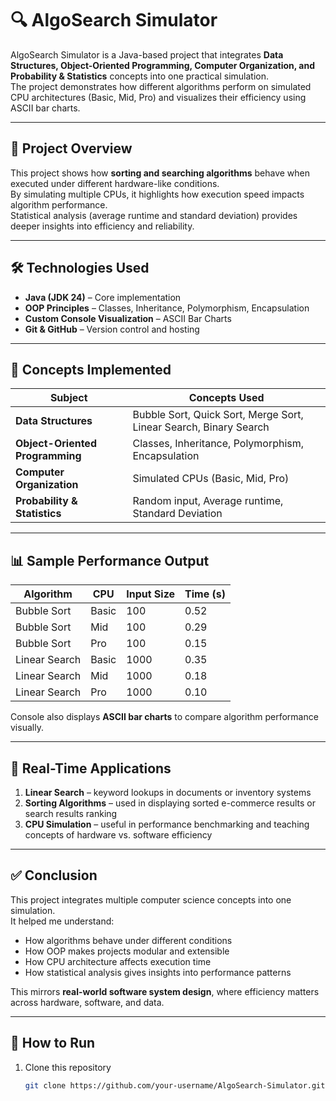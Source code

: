 # 🔍 AlgoSearch Simulator

AlgoSearch Simulator is a Java-based project that integrates **Data Structures, Object-Oriented Programming, Computer Organization, and Probability & Statistics** concepts into one practical simulation.  
The project demonstrates how different algorithms perform on simulated CPU architectures (Basic, Mid, Pro) and visualizes their efficiency using ASCII bar charts.

---

## 🚀 Project Overview
This project shows how **sorting and searching algorithms** behave when executed under different hardware-like conditions.  
By simulating multiple CPUs, it highlights how execution speed impacts algorithm performance.  
Statistical analysis (average runtime and standard deviation) provides deeper insights into efficiency and reliability.  

---

## 🛠️ Technologies Used
- **Java (JDK 24)** – Core implementation  
- **OOP Principles** – Classes, Inheritance, Polymorphism, Encapsulation  
- **Custom Console Visualization** – ASCII Bar Charts  
- **Git & GitHub** – Version control and hosting  

---

## 📘 Concepts Implemented
| Subject                  | Concepts Used                                    |
|---------------------------|--------------------------------------------------|
| **Data Structures**      | Bubble Sort, Quick Sort, Merge Sort, Linear Search, Binary Search |
| **Object-Oriented Programming** | Classes, Inheritance, Polymorphism, Encapsulation |
| **Computer Organization**| Simulated CPUs (Basic, Mid, Pro)                  |
| **Probability & Statistics** | Random input, Average runtime, Standard Deviation |

---

## 📊 Sample Performance Output

| Algorithm       | CPU   | Input Size | Time (s)  |
|-----------------|-------|------------|-----------|
| Bubble Sort     | Basic | 100        | 0.52      |
| Bubble Sort     | Mid   | 100        | 0.29      |
| Bubble Sort     | Pro   | 100        | 0.15      |
| Linear Search   | Basic | 1000       | 0.35      |
| Linear Search   | Mid   | 1000       | 0.18      |
| Linear Search   | Pro   | 1000       | 0.10      |

Console also displays **ASCII bar charts** to compare algorithm performance visually.

---

## 🎯 Real-Time Applications
1. **Linear Search** – keyword lookups in documents or inventory systems  
2. **Sorting Algorithms** – used in displaying sorted e-commerce results or search results ranking  
3. **CPU Simulation** – useful in performance benchmarking and teaching concepts of hardware vs. software efficiency  

---


## ✅ Conclusion
This project integrates multiple computer science concepts into one simulation.  
It helped me understand:
- How algorithms behave under different conditions  
- How OOP makes projects modular and extensible  
- How CPU architecture affects execution time  
- How statistical analysis gives insights into performance patterns  

This mirrors **real-world software system design**, where efficiency matters across hardware, software, and data.

---

## 📌 How to Run
1. Clone this repository  
   ```bash
   git clone https://github.com/your-username/AlgoSearch-Simulator.git
